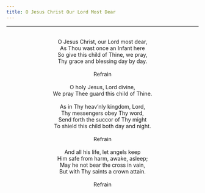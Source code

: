 ```yaml
---
title: O Jesus Christ Our Lord Most Dear
---
```


---
<center>
<br/>
O Jesus Christ, our Lord most dear,<br/>
As Thou wast once an Infant here<br/>
So give this child of Thine, we pray,<br/>
Thy grace and blessing day by day.<br/>
<br/>
Refrain<br/>
<br/>
O holy Jesus, Lord divine,<br/>
We pray Thee guard this child of Thine.<br/>
<br/>
As in Thy heav’nly kingdom, Lord,<br/>
Thy messengers obey Thy word,<br/>
Send forth the succor of Thy might<br/>
To shield this child both day and night.<br/>
<br/>
Refrain<br/>
<br/>
And all his life, let angels keep<br/>
Him safe from harm, awake, asleep;<br/>
May he not bear the cross in vain,<br/>
But with Thy saints a crown attain.<br/>
<br/>
Refrain<br/>

</center>